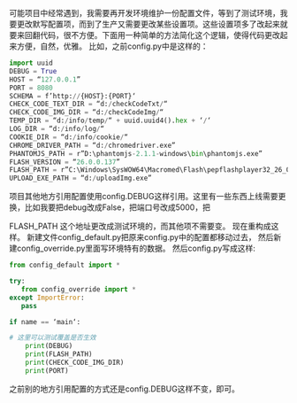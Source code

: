 可能项目中经常遇到，我需要再开发环境维护一份配置文件，等到了测试环境，我要更改默写配置项，而到了生产又需要更改某些设置项。这些设置项多了改起来就要来回翻代码，很不方便。下面用一种简单的方法简化这个逻辑，使得代码更改起来方便，自然，优雅。
比如，之前config.py中是这样的：
``` python
import uuid
DEBUG = True
HOST = “127.0.0.1”
PORT = 8080
SCHEMA = f’http://{HOST}:{PORT}‘
CHECK_CODE_TEXT_DIR = “d:/checkCodeTxt/“
CHECK_CODE_IMG_DIR = “d:/checkCodeImg/“
TEMP_DIR = “d:/info/temp/“ + uuid.uuid4().hex + ‘/‘
LOG_DIR = “d:/info/log/“
COOKIE_DIR = “d:/info/cookie/“
CHROME_DRIVER_PATH = “d:/chromedriver.exe”
PHANTOMJS_PATH = r”D:\phantomjs-2.1.1-windows\bin\phantomjs.exe”
FLASH_VERSION = “26.0.0.137”
FLASH_PATH = r”C:\Windows\SysWOW64\Macromed\Flash\pepflashplayer32_26_0_0_137.dll”
UPLOAD_EXE_PATH = “d:/uploadImg.exe”
```
项目其他地方引用配置使用config.DEBUG这样引用。这里有一些东西上线需要更换，比如我要把debug改成False，把端口号改成5000，把

FLASH_PATH 这个地址更改成测试环境的，而其他项不需要变。
现在重构成这样。
新建文件config_default.py把原来config.py中的配置都移动过去，
然后新建config_override.py里面写环境特有的数据。
然后config.py写成这样:
``` python
from config_default import *

try:
   from config_override import *
except ImportError:
   pass

if name == ‘main‘:

# 这里可以测试覆盖是否生效
    print(DEBUG)
    print(FLASH_PATH)
    print(CHECK_CODE_IMG_DIR)
    print(PORT)
```
之前别的地方引用配置的方式还是config.DEBUG这样不变，即可。